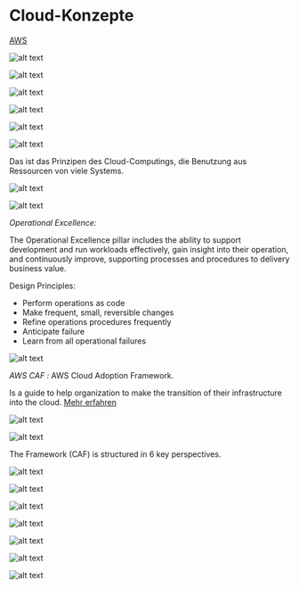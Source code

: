 # Cloud-Konzepte

[AWS](https://us-east-2.console.aws.amazon.com/console/home?region=us-east-2)

![alt text](image-1.png)

![alt text](image-2.png)

![alt text](image-3.png)

![alt text](image-4.png)

![alt text](image-5.png)

![alt text](image-6.png)

Das ist das Prinzipen des Cloud-Computings, die Benutzung aus Ressourcen von viele Systems.

![alt text](image-7.png)

![alt text](image-8.png)

*Operational Excellence:*

The Operational Excellence pillar includes the ability to support development and run workloads
effectively, gain insight into their operation, and continuously improve, supporting processes and
procedures to delivery business value.

Design Principles:
- Perform operations as code
- Make frequent, small, reversible changes
- Refine operations procedures frequently
- Anticipate failure
- Learn from all operational failures

![alt text](image-12.png)

*AWS CAF :* AWS Cloud Adoption Framework.

Is a guide to help organization to make the transition of their infrastructure into the cloud.
[Mehr erfahren](https://aws.amazon.com/cloud-adoption-framework/)

![alt text](image-10.png)

![alt text](image-11.png)

The Framework (CAF) is structured in 6 key perspectives.

![alt text](image-13.png)

![alt text](image-14.png)

![alt text](image-15.png)

![alt text](image-16.png)

![alt text](image-17.png)

![alt text](image-18.png)

![alt text](image-19.png)

